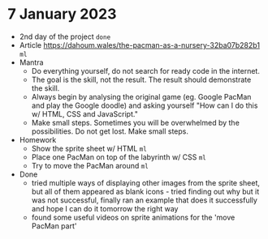 # 7 January 2023

* 2nd day of the project `done`
* Article https://dahoum.wales/the-pacman-as-a-nursery-32ba07b282b1 `ml`
* Mantra
  * Do everything yourself, do not search for ready code in the internet.
  * The goal is the skill, not the result. The result should demonstrate the skill.
  * Always begin by analysing the original game (eg. Google PacMan and play the Google doodle) and asking yourself "How can I do this w/ HTML, CSS and JavaScript."
  * Make small steps. Sometimes you will be overwhelmed by the possibilities. Do not get lost. Make small steps.
* Homework
  * Show the sprite sheet w/ HTML `ml`
  * Place one PacMan on top of the labyrinth w/ CSS `ml`
  * Try to move the PacMan around `ml`
* Done
  * tried multiple ways of displaying other images from the sprite sheet, but all of them appeared as blank icons - tried finding out why but it was not successful, finally ran an example that does it successfully and hope I can do it tomorrow the right way
  * found some useful videos on sprite animations for the 'move PacMan part'